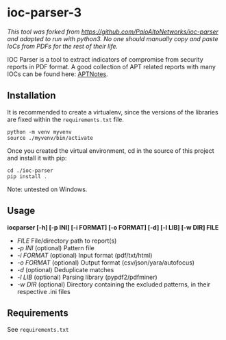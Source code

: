 # ioc-parser-3
*This tool was forked from https://github.com/PaloAltoNetworks/ioc-parser and adapted to run with python3. No one should manually copy and paste IoCs from PDFs for the rest of their life.* 


IOC Parser is a tool to extract indicators of compromise from security reports in PDF format. A good collection of APT related reports with many IOCs can be found here: [APTNotes](https://github.com/kbandla/APTnotes).

## Installation
It is recommended to create a virtualenv, since the versions of the libraries are fixed within the `requirements.txt` file.  
```
python -m venv myvenv
source ./myvenv/bin/activate
```

Once you created the virtual environment, cd in the source of this project and install it with pip:
```
cd ./ioc-parser
pip install .
```
Note: untested on Windows.


## Usage
**iocparser [-h] [-p INI] [-i FORMAT] [-o FORMAT] [-d] [-l LIB] [-w DIR]  FILE**
* *FILE* File/directory path to report(s)
* *-p INI* (optional) Pattern file
* *-i FORMAT* (optional) Input format (pdf/txt/html)
* *-o FORMAT* (optional) Output format (csv/json/yara/autofocus)
* *-d* (optional) Deduplicate matches  
* *-l LIB* (optional) Parsing library (pypdf2/pdfminer)  
* *-w DIR* (optional) Directory containing the excluded patterns, in their respective .ini files


## Requirements
See `requirements.txt`